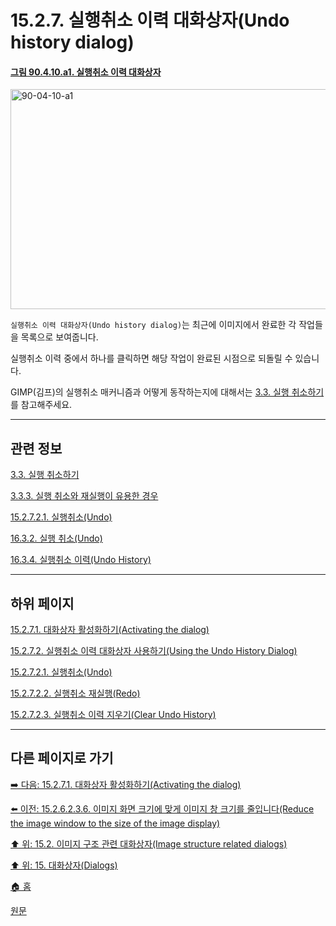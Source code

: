 # 15.2.7. 실행취소 이력 대화상자(Undo history dialog)

<a id="90-04-10-a1"></a>

#### [그림 90.4.10.a1. 실행취소 이력 대화상자](./90-04-0010-undo_history.md#90-04-10-a1)
<img width="850" height="352" alt="90-04-10-a1" src="https://github.com/wonder13662/gimp/assets/15767104/32301e54-dd05-42fc-bc69-7c1182f5ae0a" />

`실행취소 이력 대화상자(Undo history dialog)`는 최근에 이미지에서 완료한 각 작업들을 목록으로 보여줍니다.

실행취소 이력 중에서 하나를 클릭하면 해당 작업이 완료된 시점으로 되돌릴 수 있습니다.

GIMP(김프)의 실행취소 매커니즘과 어떻게 동작하는지에 대해서는 [3.3. 실행 취소하기](./03-03-00-undoing.md)를 참고해주세요.

***

## 관련 정보

[3.3. 실행 취소하기](./03-03-00-undoing.md)

[3.3.3. 실행 취소와 재실행이 유용한 경우](./03-03-03-useful_cases.md)

[15.2.7.2.1. 실행취소(Undo)](./15-02-07-02-01-undo.md)

[16.3.2. 실행 취소(Undo)](./16-03-02-00-undo.md)

[16.3.4. 실행취소 이력(Undo History)](./16-03-04-00-undo-history.md)

***

## 하위 페이지

[15.2.7.1. 대화상자 활성화하기(Activating the dialog)](./15-02-07-01-activating_the_dialog.md)

[15.2.7.2. 실행취소 이력 대화상자 사용하기(Using the Undo History Dialog)](./15-02-07-02-00-using_the_undo_history_dialog.md)

[15.2.7.2.1. 실행취소(Undo)](./15-02-07-02-01-undo.md)

[15.2.7.2.2. 실행취소 재실행(Redo)](./15-02-07-02-02-redo.md)

[15.2.7.2.3. 실행취소 이력 지우기(Clear Undo History)](./15-02-07-02-03-clear_undo_history.md)

***

## 다른 페이지로 가기

[➡️ 다음: 15.2.7.1. 대화상자 활성화하기(Activating the dialog)](./15-02-07-01-activating_the_dialog.md)

[⬅️ 이전: 15.2.6.2.3.6. 이미지 화면 크기에 맞게 이미지 창 크기를 줄입니다(Reduce the image window to the size of the image display)](./15-02-06-02-03-06-reduce_image_window_to_image_display.md)

[⬆️ 위: 15.2. 이미지 구조 관련 대화상자(Image structure related dialogs)](./15-02-00-image-structure-related-dialogs.md)

[⬆️ 위: 15. 대화상자(Dialogs)](./15-00-dialogs.md)

[🏠 홈](./00-home.md)

[원문](https://docs.gimp.org/2.10/ko/gimp-undo-dialog.html)